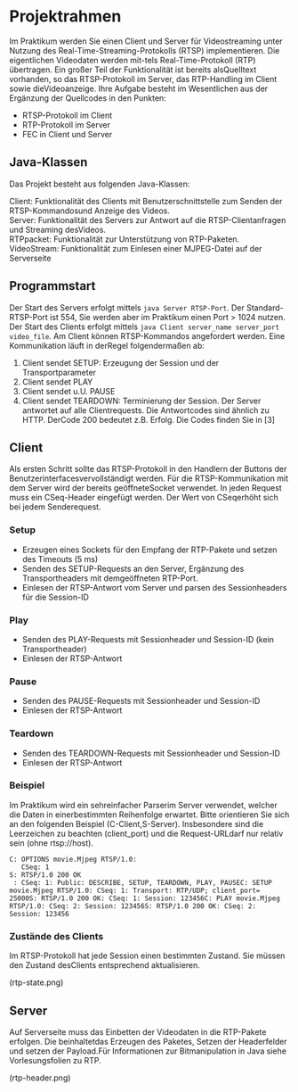 # Projektrahmen
Im Praktikum werden Sie einen Client und Server für Videostreaming unter Nutzung des Real-Time-Streaming-Protokolls (RTSP) implementieren. Die eigentlichen Videodaten werden mit-tels Real-Time-Protokoll (RTP) übertragen. Ein großer Teil der Funktionalität ist bereits alsQuelltext vorhanden, so das RTSP-Protokoll im Server, das RTP-Handling im Client sowie dieVideoanzeige.
Ihre Aufgabe besteht im Wesentlichen aus der Ergänzung der Quellcodes in den Punkten:
* RTSP-Protokoll im Client 
* RTP-Protokoll im Server
* FEC in Client und Server

## Java-Klassen
Das Projekt besteht aus folgenden Java-Klassen:

Client: Funktionalität des Clients mit Benutzerschnittstelle zum Senden der RTSP-Kommandosund Anzeige des Videos.  
Server: Funktionalität des Servers zur Antwort auf die RTSP-Clientanfragen und Streaming desVideos.  
RTPpacket: Funktionalität zur Unterstützung von RTP-Paketen.  
VideoStream: Funktionalität zum Einlesen einer MJPEG-Datei auf der Serverseite

## Programmstart
Der Start des Servers erfolgt mittels `java Server RTSP-Port`. Der Standard-RTSP-Port ist 554, Sie werden aber im Praktikum einen Port > 1024 nutzen. Der Start des Clients erfolgt mittels `java Client server_name server_port video_file`. Am Client können RTSP-Kommandos angefordert werden. 
Eine Kommunikation läuft in derRegel folgendermaßen ab:  
1. Client sendet SETUP: Erzeugung der Session und der Transportparameter
2. Client sendet PLAY 
3. Client sendet u.U. PAUSE
4. Client sendet TEARDOWN: Terminierung der Session.
Der Server antwortet auf alle Clientrequests. Die Antwortcodes sind ähnlich zu HTTP. DerCode 200 bedeutet z.B. Erfolg. Die Codes finden Sie in [3]

## Client
Als ersten Schritt sollte das RTSP-Protokoll in den Handlern der Buttons der Benutzerinterfacesvervollständigt werden. Für die RTSP-Kommunikation mit dem Server wird der bereits geöffneteSocket verwendet. In jeden Request muss ein CSeq-Header eingefügt werden. Der Wert von CSeqerhöht sich bei jedem Senderequest.

### Setup
* Erzeugen eines Sockets für den Empfang der RTP-Pakete und setzen des Timeouts (5 ms)
* Senden des SETUP-Requests an den Server, Ergänzung des Transportheaders mit demgeöffneten RTP-Port.
* Einlesen der RTSP-Antwort vom Server und parsen des Sessionheaders für die Session-ID

### Play
* Senden des PLAY-Requests mit Sessionheader und Session-ID (kein Transportheader)
* Einlesen der RTSP-Antwort

### Pause
* Senden des PAUSE-Requests mit Sessionheader und Session-ID
* Einlesen der RTSP-Antwort

### Teardown
* Senden des TEARDOWN-Requests mit Sessionheader und Session-ID
* Einlesen der RTSP-Antwort

### Beispiel
Im Praktikum wird ein sehreinfacher Parserim Server verwendet, welcher die Daten in einerbestimmten Reihenfolge erwartet. Bitte orientieren Sie sich an den folgenden Beispiel (C-Client,S-Server). Insbesondere sind die Leerzeichen zu beachten (client_port) und die Request-URLdarf nur relativ sein (ohne rtsp://host).
```
C: OPTIONS movie.Mjpeg RTSP/1.0: 
   CSeq: 1
S: RTSP/1.0 200 OK
 : CSeq: 1: Public: DESCRIBE, SETUP, TEARDOWN, PLAY, PAUSEC: SETUP movie.Mjpeg RTSP/1.0: CSeq: 1: Transport: RTP/UDP; client_port= 25000S: RTSP/1.0 200 OK: CSeq: 1: Session: 123456C: PLAY movie.Mjpeg RTSP/1.0: CSeq: 2: Session: 123456S: RTSP/1.0 200 OK: CSeq: 2: Session: 123456
```

### Zustände des Clients
Im RTSP-Protokoll hat jede Session einen bestimmten Zustand. Sie müssen den Zustand desClients entsprechend aktualisieren.

(rtp-state.png)

## Server
Auf Serverseite muss das Einbetten der Videodaten in die RTP-Pakete erfolgen. Die beinhaltetdas Erzeugen des Paketes, Setzen der Headerfelder und setzen der Payload.Für Informationen zur Bitmanipulation in Java siehe Vorlesungsfolien zu RTP.


(rtp-header.png)
